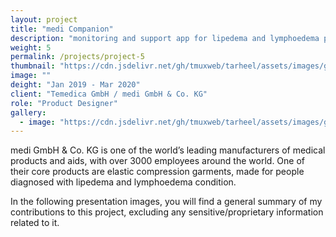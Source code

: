 ```yaml
---
layout: project
title: "medi Companion"
description: "monitoring and support app for lipedema and lymphoedema patients"
weight: 5
permalink: /projects/project-5
thumbnail: "https://cdn.jsdelivr.net/gh/tmuxweb/tarheel/assets/images/gen/projects/project-4-1-thumbnail.jpg"
image: ""
deight: "Jan 2019 - Mar 2020"
client: "Temedica GmbH / medi GmbH & Co. KG"
role: "Product Designer"
gallery:
  - image: "https://cdn.jsdelivr.net/gh/tmuxweb/tarheel/assets/images/gen/projects/project5.png"
---
```


medi GmbH & Co. KG is one of the world’s leading manufacturers of medical products and aids, with over 3000 employees around the world. One of their core products are elastic compression garments, made for people diagnosed with lipedema and lymphoedema condition.

In the following presentation images, you will find a general summary of my contributions to this project, excluding any sensitive/proprietary information related to it.